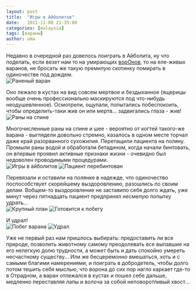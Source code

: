 ```yaml
---
layout: post
title:  "Игры в Айболитов"
date:   2011-11-08 21:35:00
categories: [malaysia]
tags: [вараны]
author: uma
---
```


Недавно в очередной раз довелось поиграть в Айболита, ну что поделать, если везет нам то на умирающих [ворОнов][9], то на еле-живых варанов, не бросать же такую премилую скотинку помирать в одиночестве под дождем.     
![Раненый варан][1]

Оно лежало в кустах на вид совсем мертвое и бездыханное (ящерицы вообще очень профессионально маскируются под что-нибудь неодушевленное). Осмотрели, ощупали, попытались побеспокоить, чтобы определить-таки жив он или мертв... задвигались глаза - жив!   
![Раны на спине][2]

Многочисленные раны на спине и шее - вероятно от когтей такого-же варана - выглядели довольно стремно, казалось в одном месте торчал даже край разорванного сухожилия. Перетащили пациента на поляну. Промыли раны водой и обработали бетадином, когда начали бинтовать, он впервые проявил активные признаки жизни - очевидно был недоволен проводимыми процедурами.    
![Игры в айболитов][3]
![Пациент перебинтован][4]

Перевязали и оставили на полянке в надежде, что одиночество поспособствует скорейшему выздоровлению, разошлись по своим делам. Вобщем-то выздоровление не заставило себя долго ждать, уже минут через пятнадцать пациент предпринял несмелую попытку удрать...     
![Крупный план][5]
![Готовится к побегу][6]

И удрал!     
![Побег варана][7]
![Удрал][8]

Уже не первый раз нам пришлось выбирать: предоставить ли все природе, позволить животному самому преодолевать все выпавшие на его нелегкую долю трудности, а может быть и дать спокойно умереть несчастному существу... Или же бесцеремонно вмешаться, хоть и с самыми благими намерениями, и поиграть в добродетель, чтобы долго потом тешить себя мыслью, что ворона до сих пор нагло каркает где-то в Отрадном, а варан отлежался в кустах и пошел себе дальше, медленно переставляя лапы и волоча за собой неповоротливый хвост...


[1]: /igry-v-aibolitov/ranenyi-varan.jpg "Раненый варан"
[2]: /igry-v-aibolitov/rany-na-spine.jpg "Раны на спине"
[3]: /igry-v-aibolitov/igry-v-aibolitov.jpg "Игры в айболитов"
[4]: /igry-v-aibolitov/pacient-perebintovan.jpg "Пациент перебинтован"
[5]: /igry-v-aibolitov/krupnyi-plan.jpg "Крупный план"
[6]: /igry-v-aibolitov/gotovitsa-k-pobegu.jpg "Готовится к побегу"
[7]: /igry-v-aibolitov/pobeg-varana.jpg "Побег варана"
[8]: /igry-v-aibolitov/udral.jpg "Удрал"
[9]: /ranenaya-vorona
